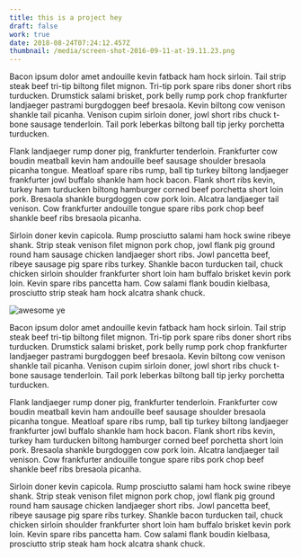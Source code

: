 ```yaml
---
title: this is a project hey
draft: false
work: true
date: 2018-08-24T07:24:12.457Z
thumbnail: /media/screen-shot-2016-09-11-at-19.11.23.png
---
```

Bacon ipsum dolor amet andouille kevin fatback ham hock sirloin. Tail strip steak beef tri-tip biltong filet mignon. Tri-tip pork spare ribs doner short ribs turducken. Drumstick salami brisket, pork belly rump pork chop frankfurter landjaeger pastrami burgdoggen beef bresaola. Kevin biltong cow venison shankle tail picanha. Venison cupim sirloin doner, jowl short ribs chuck t-bone sausage tenderloin. Tail pork leberkas biltong ball tip jerky porchetta turducken.

Flank landjaeger rump doner pig, frankfurter tenderloin. Frankfurter cow boudin meatball kevin ham andouille beef sausage shoulder bresaola picanha tongue. Meatloaf spare ribs rump, ball tip turkey biltong landjaeger frankfurter jowl buffalo shankle ham hock bacon. Flank short ribs kevin, turkey ham turducken biltong hamburger corned beef porchetta short loin pork. Bresaola shankle burgdoggen cow pork loin. Alcatra landjaeger tail venison. Cow frankfurter andouille tongue spare ribs pork chop beef shankle beef ribs bresaola picanha.

Sirloin doner kevin capicola. Rump prosciutto salami ham hock swine ribeye shank. Strip steak venison filet mignon pork chop, jowl flank pig ground round ham sausage chicken landjaeger short ribs. Jowl pancetta beef, ribeye sausage pig spare ribs turkey. Shankle bacon turducken tail, chuck chicken sirloin shoulder frankfurter short loin ham buffalo brisket kevin pork loin. Kevin spare ribs pancetta ham. Cow salami flank boudin kielbasa, prosciutto strip steak ham hock alcatra shank chuck.

![awesome ye](/media/screen-shot-2016-09-11-at-19.11.23.png)

Bacon ipsum dolor amet andouille kevin fatback ham hock sirloin. Tail strip steak beef tri-tip biltong filet mignon. Tri-tip pork spare ribs doner short ribs turducken. Drumstick salami brisket, pork belly rump pork chop frankfurter landjaeger pastrami burgdoggen beef bresaola. Kevin biltong cow venison shankle tail picanha. Venison cupim sirloin doner, jowl short ribs chuck t-bone sausage tenderloin. Tail pork leberkas biltong ball tip jerky porchetta turducken.

Flank landjaeger rump doner pig, frankfurter tenderloin. Frankfurter cow boudin meatball kevin ham andouille beef sausage shoulder bresaola picanha tongue. Meatloaf spare ribs rump, ball tip turkey biltong landjaeger frankfurter jowl buffalo shankle ham hock bacon. Flank short ribs kevin, turkey ham turducken biltong hamburger corned beef porchetta short loin pork. Bresaola shankle burgdoggen cow pork loin. Alcatra landjaeger tail venison. Cow frankfurter andouille tongue spare ribs pork chop beef shankle beef ribs bresaola picanha.

Sirloin doner kevin capicola. Rump prosciutto salami ham hock swine ribeye shank. Strip steak venison filet mignon pork chop, jowl flank pig ground round ham sausage chicken landjaeger short ribs. Jowl pancetta beef, ribeye sausage pig spare ribs turkey. Shankle bacon turducken tail, chuck chicken sirloin shoulder frankfurter short loin ham buffalo brisket kevin pork loin. Kevin spare ribs pancetta ham. Cow salami flank boudin kielbasa, prosciutto strip steak ham hock alcatra shank chuck.
